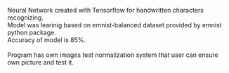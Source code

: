 Neural Network created with Tensorflow for handwritten characters recognizing.<br/>
Model was learinig based on emnist-balanced dataset provided by emnist python package.<br/>
Accuracy of model is 85%.
<br/>
<br/>
Program has own images test normalization system that user can ensure own picture and test it.
